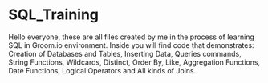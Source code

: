 # SQL_Training
Hello everyone, these are all files created by me in the process of learning SQL in Groom.io environment. Inside you will find code that demonstrates: Creation of Databases and Tables, Inserting Data, Queries commands, String Functions, Wildcards, Distinct, Order By, Like, Aggregation Functions, Date Functions, Logical Operators and All kinds of Joins.
